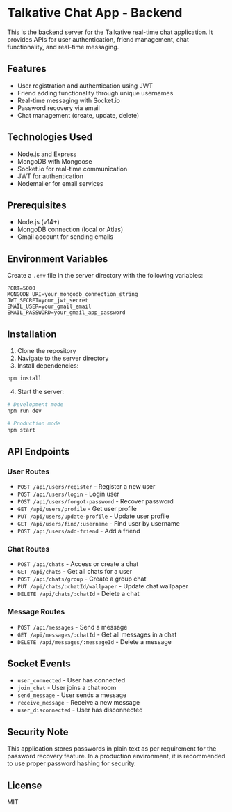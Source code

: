 # Talkative Chat App - Backend

This is the backend server for the Talkative real-time chat application. It provides APIs for user authentication, friend management, chat functionality, and real-time messaging.

## Features

- User registration and authentication using JWT
- Friend adding functionality through unique usernames
- Real-time messaging with Socket.io
- Password recovery via email
- Chat management (create, update, delete)

## Technologies Used

- Node.js and Express
- MongoDB with Mongoose
- Socket.io for real-time communication
- JWT for authentication
- Nodemailer for email services

## Prerequisites

- Node.js (v14+)
- MongoDB connection (local or Atlas)
- Gmail account for sending emails

## Environment Variables

Create a `.env` file in the server directory with the following variables:

```
PORT=5000
MONGODB_URI=your_mongodb_connection_string
JWT_SECRET=your_jwt_secret
EMAIL_USER=your_gmail_email
EMAIL_PASSWORD=your_gmail_app_password
```

## Installation

1. Clone the repository
2. Navigate to the server directory
3. Install dependencies:

```bash
npm install
```

4. Start the server:

```bash
# Development mode
npm run dev

# Production mode
npm start
```

## API Endpoints

### User Routes

- `POST /api/users/register` - Register a new user
- `POST /api/users/login` - Login user
- `POST /api/users/forgot-password` - Recover password
- `GET /api/users/profile` - Get user profile
- `PUT /api/users/update-profile` - Update user profile
- `GET /api/users/find/:username` - Find user by username
- `POST /api/users/add-friend` - Add a friend

### Chat Routes

- `POST /api/chats` - Access or create a chat
- `GET /api/chats` - Get all chats for a user
- `POST /api/chats/group` - Create a group chat
- `PUT /api/chats/:chatId/wallpaper` - Update chat wallpaper
- `DELETE /api/chats/:chatId` - Delete a chat

### Message Routes

- `POST /api/messages` - Send a message
- `GET /api/messages/:chatId` - Get all messages in a chat
- `DELETE /api/messages/:messageId` - Delete a message

## Socket Events

- `user_connected` - User has connected
- `join_chat` - User joins a chat room
- `send_message` - User sends a message
- `receive_message` - Receive a new message
- `user_disconnected` - User has disconnected

## Security Note

This application stores passwords in plain text as per requirement for the password recovery feature. In a production environment, it is recommended to use proper password hashing for security.

## License

MIT 